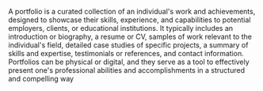 A portfolio is a curated collection of an individual's work and achievements, designed to showcase their skills, experience, and capabilities to potential employers, clients, or educational institutions. It typically includes an introduction or biography, a resume or CV, samples of work relevant to the individual's field, detailed case studies of specific projects, a summary of skills and expertise, testimonials or references, and contact information. Portfolios can be physical or digital, and they serve as a tool to effectively present one's professional abilities and accomplishments in a structured and compelling way
